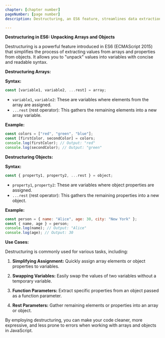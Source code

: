 ```yaml
---
chapter: [chapter number]
pageNumber: [page number]
description: Destructuring, an ES6 feature, streamlines data extraction from arrays and objects. It simplifies the process by allowing you to assign specific values or properties directly to variables, enhancing code clarity and efficiency. Destructuring is an essential tool for working with complex data structures in JavaScript.

---
```

**Destructuring in ES6: Unpacking Arrays and Objects**

Destructuring is a powerful feature introduced in ES6 (ECMAScript 2015) that simplifies the process of extracting values from arrays and properties from objects. It allows you to "unpack" values into variables with concise and readable syntax.

**Destructuring Arrays:**

**Syntax:**

```javascript
const [variable1, variable2, ...rest] = array;
```

- `variable1`, `variable2`: These are variables where elements from the array are assigned.
- `...rest` (rest operator): This gathers the remaining elements into a new array variable.

**Example:**

```javascript
const colors = ["red", "green", "blue"];
const [firstColor, secondColor] = colors;
console.log(firstColor); // Output: "red"
console.log(secondColor); // Output: "green"
```

**Destructuring Objects:**

**Syntax:**

```javascript
const { property1, property2, ...rest } = object;
```

- `property1`, `property2`: These are variables where object properties are assigned.
- `...rest` (rest operator): This gathers the remaining properties into a new object.

**Example:**

```javascript
const person = { name: "Alice", age: 30, city: "New York" };
const { name, age } = person;
console.log(name); // Output: "Alice"
console.log(age); // Output: 30
```

**Use Cases:**

Destructuring is commonly used for various tasks, including:

1. **Simplifying Assignment:** Quickly assign array elements or object properties to variables.

2. **Swapping Variables:** Easily swap the values of two variables without a temporary variable.

3. **Function Parameters:** Extract specific properties from an object passed as a function parameter.

4. **Rest Parameters:** Gather remaining elements or properties into an array or object.

By employing destructuring, you can make your code cleaner, more expressive, and less prone to errors when working with arrays and objects in JavaScript.